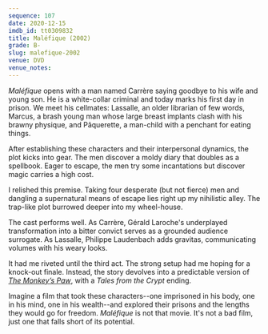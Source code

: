 ```yaml
---
sequence: 107
date: 2020-12-15
imdb_id: tt0309832
title: Maléfique (2002)
grade: B-
slug: malefique-2002
venue: DVD
venue_notes:
---
```


_Maléfique_ opens with a man named Carrère saying goodbye to his wife and young son. He is a white-collar criminal and today marks his first day in prison. We meet his cellmates: Lassalle, an older librarian of few words, Marcus, a brash young man whose large breast implants clash with his brawny physique, and Pâquerette, a man-child with a penchant for eating things.

After establishing these characters and their interpersonal dynamics, the plot kicks into gear. The men discover a moldy diary that doubles as a spellbook. Eager to escape, the men try some incantations but discover magic carries a high cost.

<!-- end -->

I relished this premise. Taking four desperate (but not fierce) men and dangling a supernatural means of escape lies right up my nihilistic alley. The trap-like plot burrowed deeper into my wheel-house.

The cast performs well. As Carrère, Gérald Laroche's underplayed transformation into a bitter convict serves as a grounded audience surrogate. As Lassalle, Philippe Laudenbach adds gravitas, communicating volumes with his weary looks.

It had me riveted until the third act. The strong setup had me hoping for a knock-out finale. Instead, the story devolves into a predictable version of [_The Monkey’s Paw_](https://en.wikipedia.org/wiki/The_Monkey's_Paw), with a _Tales from the Crypt_ ending.

Imagine a film that took these characters--one imprisoned in his body, one in his mind, one in his wealth--and explored their prisons and the lengths they would go for freedom. _Maléfique_ is not that movie. It's not a bad film, just one that falls short of its potential.

